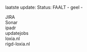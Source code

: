 laatste update: 
Status: FAALT - geel - 
<div class="service R">JIRA</div><div class="service R">Sonar</div><div class="service R">ipadr</div><div class="service Y">updatejobs</div><div class="service G">loxia.nl</div><div class="service G">rigd-loxia.nl</div>